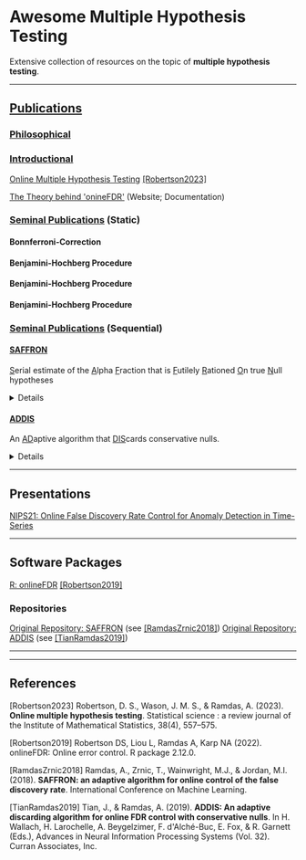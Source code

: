 # Awesome Multiple Hypothesis Testing
Extensive collection of resources on the topic of **multiple hypothesis testing**.

***

## <ins>Publications</ins>

### <ins>Philosophical</ins>


### <ins>Introductional</ins>
[Online Multiple Hypothesis Testing](https://www.ncbi.nlm.nih.gov/pmc/articles/PMC7615519/) [[Robertson2023]](#robertson23)

[The Theory behind 'onineFDR'](https://bioconductor.org/packages/devel/bioc/vignettes/onlineFDR/inst/doc/theory.html#SAFFRON_gamma) (Website; Documentation)

### <ins>Seminal Publications</ins> (Static)

#### Bonnferroni-Correction

#### Benjamini-Hochberg Procedure

#### Benjamini-Hochberg Procedure

#### Benjamini-Hochberg Procedure

### <ins>Seminal Publications</ins> (Sequential)

#### [SAFFRON](https://proceedings.mlr.press/v80/ramdas18a/ramdas18a.pdf)
<ins>S</ins>erial estimate of the <ins>A</ins>lpha <ins>F</ins>raction that is <ins>F</ins>utilely <ins>R</ins>ationed <ins>O</ins>n true <ins>N</ins>ull hypotheses

<details>
  <summary>Details</summary>

Algorithm for controlling FDR in sequential (online) hypothesis testing for independent _p_-values that was proposed by [[RamdasZrnic2018]](#ramdaszrnic2018).

SAFFRON estimates the proportion of $\mathcal{H}_0$, i.e. adjusts the test levels $\alpha_i$ based on an estimate of the amount of alpha wealth that is allocated to testing true $\mathcal{H}_0$.
SAFFRON depends on the constants $w_0$ and $\lambda$, with $w_0$ as the initial alpha wealth, satisfying $0 \leq w_0 \leq \alpha$.
The parameter $\lambda \in (0,1)$ defines the threshold for a _candidate_ as SAFFRON never rejects _p_-values $\geq \lambda$.
Candidates are hypotheses that are more likely to be _discoveries_:

- At each time $t$, define the number of _candidates_ after the _j_-th rejection as

$$C_{j+} = C_{j+}(t) = \sum_{i = \tau_j + 1}^{t-1} C_i$$

with $C_t = 1\{p_t \leq \lambda \}$ as the indicator for candidacy.

- Subsequent test levels are chosen as $\alpha_t = \min\{ \lambda, \tilde{\alpha}_t\}$ with the exception

$$\alpha_1 = \min\{(1 - \lambda)\gamma_1 w_0, \lambda\}

and subsequent

$$\tilde{\alpha}_t = (1 - \lambda) [w_0 \gamma_{t-C_{0+}} +
(\alpha - w_0)\gamma_{t-\tau_1-C_{1+}} +
\alpha \sum_{j \geq 2}
\gamma_{t - \tau_j- C_{j+}}]$$

Typically, $\gamma_j \propto j^{-1.6}$ is used as the $\gamma$ sequence.

</details>

#### [ADDIS](https://proceedings.neurips.cc/paper_files/paper/2019/file/1d6408264d31d453d556c60fe7d0459e-Paper.pdf)
An <ins>AD</ins>aptive algorithm that <ins>DIS</ins>cards conservative nulls.

<details>
  <summary>Details</summary>

Algorithm for controlling FDR in sequential (online) hypothesis testing for independent _p_-values that was proposed by [[TianRamdas2019]](#tianramdas2019).
ADDIS iterates on SAFFRON by extending SAFFRONs **adaptivity in the fraction** of $\mathcal{H}_0$ by **adaptivity in the conservativeness** of $\mathcal{H}_0$.
ADDIS depends on the constants $W_0$, $\lambda$ and $\tau$, with $W_0$ as the initial alpha wealth, satisfying $0 \leq w_0 \leq \alpha$.
The new parameter $\tau \in (0,1]$ defines the threshold for discarding (conservative) _p_-values as _p_-values $\geq \tau$ are _discarded_ (i.e. not considered for testing, with no wealth invested).
As for SAFFRON, the parameter $\lambda \in [0,\tau)$  defines the threshold for _candidates_ as ADDIS will never reject _p_values $\geq \lambda$.

$$\alpha_t = \min\{\lambda, \tilde{\alpha}_t\}$$

$$\tilde{\alpha}_t = (\tau - \lambda)[w_0 \gamma_{S^t-C_{0+}} + 
(\alpha - w_0)\gamma_{S^t - \kappa_1^*-C_{1+}} +
\alpha \sum_{j \geq 2} \gamma_{S^t - \kappa_j^* - C_{j+}}$$

$$\kappa_j = \min\{i \in [t-1] : \sum_{k \leq i}
1 \{p_k \leq \alpha_k\} \geq j\}, \;
\kappa_j^* = \sum_{i \leq \kappa_j} 1 \{p_i \leq \tau \}, \;
S^t = \sum_{i < t} 1 \{p_i \leq \tau \}, \;
C_{j+} = \sum_{i = \kappa_j + 1}^{t-1} 1\{p_i \leq \lambda\}$$

Typically, $\gamma_j \propto j^{-1.6}$ is used as the $\gamma$ sequence.

</details>

***

## Presentations
[NIPS21: Online False Discovery Rate Control for Anomaly Detection in Time-Series](https://slideslive.com/38968279/online-false-discovery-rate-control-for-anomaly-detection-in-time-series?ref=speaker-17986)

***

## Software Packages
[R: onlineFDR](https://academic.oup.com/bioinformatics/article/35/20/4196/5380770) [[Robertson2019]](#robertson19)

### Repositories

[Original Repository: SAFFRON](https://github.com/JINJINT/ADDIS) (see [[RamdasZrnic2018]](#ramdaszrnic2018))
[Original Repository: ADDIS](https://github.com/JINJINT/ADDIS) (see [[TianRamdas2019]](#tianramdas2019))

***
***

## References

<a id="robertson23">[Robertson2023]</a> Robertson, D. S., Wason, J. M. S., & Ramdas, A. (2023). **Online multiple hypothesis testing**. Statistical science : a review journal of the Institute of Mathematical Statistics, 38(4), 557–575.

<a id="robertson19">[Robertson2019]</a> Robertson DS, Liou L, Ramdas A, Karp NA (2022). onlineFDR: Online error control. R package 2.12.0.

<a id="ramdaszrnic2018">[RamdasZrnic2018]</a> Ramdas, A., Zrnic, T., Wainwright, M.J., & Jordan, M.I. (2018). **SAFFRON: an adaptive algorithm for online control of the false discovery rate**. International Conference on Machine Learning.

<a id="tianramdas2019">[TianRamdas2019]</a> Tian, J., & Ramdas, A. (2019). **ADDIS: An adaptive discarding algorithm for online FDR control with conservative nulls**. In H. Wallach, H. Larochelle, A. Beygelzimer, F. d'Alché-Buc, E. Fox, & R. Garnett (Eds.), Advances in Neural Information Processing Systems (Vol. 32). Curran Associates, Inc.
